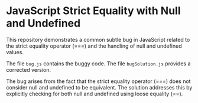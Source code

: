 # JavaScript Strict Equality with Null and Undefined

This repository demonstrates a common subtle bug in JavaScript related to the strict equality operator (===) and the handling of null and undefined values.

The file `bug.js` contains the buggy code.  The file `bugSolution.js` provides a corrected version.

The bug arises from the fact that the strict equality operator (===) does not consider null and undefined to be equivalent.  The solution addresses this by explicitly checking for both null and undefined using loose equality (==).